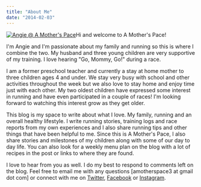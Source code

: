 ```yaml
---
title: "About Me"
date: "2014-02-03"
---
```


[![Angie @ A Mother's Pace](images/IMG_20131027_124901-300x300.jpg)](http://amotherspace.net/wp-content/uploads/2014/02/IMG_20131027_124901.jpg)Hi and welcome to A Mother's Pace!

I'm Angie and I'm passionate about my family and running so this is where I combine the two. My husband and three young children are very supportive of my training. I love hearing "Go, Mommy, Go!" during a race.

I am a former preschool teacher and currently a stay at home mother to three children ages 4 and under. We stay very busy with school and other activities throughout the week but we also love to stay home and enjoy time just with each other. My two oldest children have expressed some interest in running and have even participated in a couple of races! I'm looking forward to watching this interest grow as they get older.

This blog is my space to write about what I love. My family, running and an overall healthy lifestyle. I write running stories, training logs and race reports from my own experiences and I also share running tips and other things that have been helpful to me. Since this is A Mother's Pace, I also share stories and milestones of my children along with some of our day to day life. You can also look for a weekly menu plan on the blog with a lot of recipes in the post or links to where they are found.

I love to hear from you as well. I do my best to respond to comments left on the blog. Feel free to email me with any questions \[amotherspace3 at gmail dot com\] or connect with me on [Twitter](https://twitter.com/AMothersPace3), [Facebook](https://www.facebook.com/amotherspace3) or [Instagram](http://instagram.com/amotherspace).
